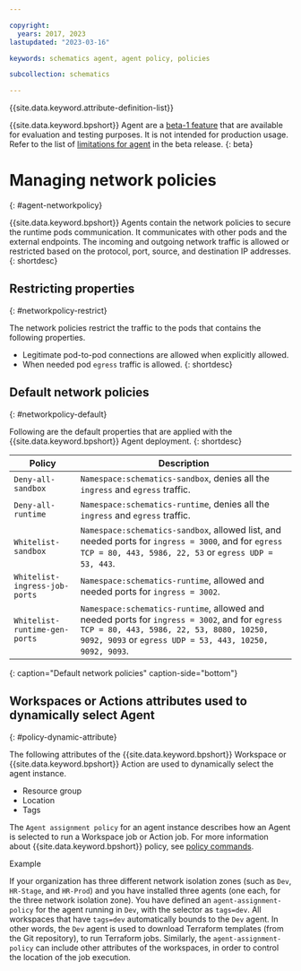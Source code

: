 ```yaml
---

copyright:
  years: 2017, 2023
lastupdated: "2023-03-16"

keywords: schematics agent, agent policy, policies

subcollection: schematics

---
```


{{site.data.keyword.attribute-definition-list}}

{{site.data.keyword.bpshort}} Agent are a [beta-1 feature](/docs/schematics?topic=schematics-agent-beta-limitations) that are available for evaluation and testing purposes. It is not intended for production usage. Refer to the list of [limitations for agent](/docs/schematics?topic=schematics-agent-beta-limitations) in the beta release.
{: beta}

# Managing network policies
{: #agent-networkpolicy}

{{site.data.keyword.bpshort}} Agents contain the network policies to secure the runtime pods communication. It communicates with other pods and the external endpoints. The incoming and outgoing network traffic is allowed or restricted based on the protocol, port, source, and destination IP addresses.
{: shortdesc}

## Restricting properties
{: #networkpolicy-restrict}

The network policies restrict the traffic to the pods that contains the following properties.
- Legitimate pod-to-pod connections are allowed when explicitly allowed.
- When needed pod `egress` traffic is allowed.
{: shortdesc}

## Default network policies
{: #networkpolicy-default}

Following are the default properties that are applied with the {{site.data.keyword.bpshort}} Agent deployment.
{: shortdesc}

| Policy | Description |
| --- | --- |
| `Deny-all-sandbox` | `Namespace:schematics-sandbox`, denies all the `ingress` and `egress` traffic. |
| `Deny-all-runtime` | `Namespace:schematics-runtime`, denies all the `ingress` and `egress` traffic. |
| `Whitelist-sandbox` | `Namespace:schematics-sandbox`, allowed list, and needed ports for `ingress = 3000`, and for `egress TCP = 80, 443, 5986, 22, 53` or `egress UDP = 53, 443`.|
| `Whitelist-ingress-job-ports` | `Namespace:schematics-runtime`, allowed and needed ports for `ingress = 3002`.|
| `Whitelist-runtime-gen-ports` | `Namespace:schematics-runtime`, allowed and needed ports for `ingress = 3002`, and for `egress TCP = 80, 443, 5986, 22, 53, 8080, 10250, 9092, 9093` or `egress UDP = 53, 443, 10250, 9092, 9093`.|
{: caption="Default network policies" caption-side="bottom"}

## Workspaces or Actions attributes used to dynamically select Agent
{: #policy-dynamic-attribute}

The following attributes of the {{site.data.keyword.bpshort}} Workspace or {{site.data.keyword.bpshort}} Action are used to dynamically select the agent instance.

- Resource group
- Location
- Tags

The `Agent assignment policy` for an agent instance describes how an Agent is selected to run a Workspace job or Action job. For more information about {{site.data.keyword.bpshort}} policy, see [policy commands](/docs/schematics?topic=schematics-schematics-cli-reference#policy-cmd).

Example

If your organization has three different network isolation zones (such as `Dev`, `HR-Stage`, and `HR-Prod`) and you have installed three agents (one each, for the three network isolation zone). You have defined an `agent-assignment-policy` for the agent running in `Dev`, with the selector as `tags=dev`. All workspaces that have `tags=dev` automatically bounds to the `Dev` agent. In other words, the `Dev` agent is used to download Terraform templates (from the Git repository), to run Terraform jobs. Similarly, the `agent-assignment-policy` can include other attributes of the workspaces, in order to control the location of the job execution.
